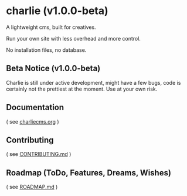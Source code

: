 charlie (v1.0.0-beta)
==================

A lightweight cms, built for creatives.

Run your own site with less overhead and more control.

No installation files, no database.

## Beta Notice (v1.0.0-beta)

Charlie is still under active development, might have a few bugs, code is certainly not the prettiest at the moment. Use at your own risk. 

## Documentation

( see [charliecms.org](https://charliecms.org) )

## Contributing

( see [CONTRIBUTING.md](https://github.com/StephenLovell/charlie/blob/beta/CONTRIBUTING.md) )

## Roadmap (ToDo, Features, Dreams, Wishes)

( see [ROADMAP.md](https://github.com/StephenLovell/charlie/blob/beta/ROADMAP.md) )











[1]: http://mustache.github.com/  "Logic-less templates"
[2]: http://daringfireball.net/projects/markdown/ "Markdown"
